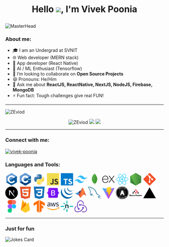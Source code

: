 <h1>
  <p align="center" margin="25px">
    Hello <img height="40" src="https://github.com/images/mona-whisper.gif" />, I'm Vivek Poonia
  </p>
 </h1>
 
![MasterHead](https://cdna.artstation.com/p/assets/images/images/039/201/678/large/egor-belavsky-comp-loona-2.jpg?1625221586)

### About me:
- 🎓 I am an Undergrad at SVNIT
- 🌐 Web developer (MERN stack)
- 📱 App developer (React Native)
- 🤖 AI / ML Enthusiast (Tensorflow)
- 👯 I’m looking to collaborate on **Open Source Projects**
- 😄 Pronouns: He/Him
- 💬 Ask me about **ReactJS, ReactNative, NextJS, NodeJS, Firebase, MongoDB**
- ⚡ Fun fact: Tough challenges give real FUN!

---
<p align="left"> <img src="https://komarev.com/ghpvc/?username=ZEviod&label=Profile%20views&color=0e75b6&style=flat"
            alt="ZEviod" /> </p>

  <p align="center" "width:100%">
    <img src="https://github-readme-stats.vercel.app/api/top-langs?username=ZEviod&show_icons=true&locale=en&layout=compact&theme=dark" alt="ZEviod" />
    <img src="https://github-readme-stats.vercel.app/api?username=ZEviod&hide=stars&show_icons=True&theme=dark" />
    <img src="https://github-readme-streak-stats.herokuapp.com/?user=ZEviod&theme=dark" />
  </p>

---
<h3 align="left">Connect with me:</h3>
<p align="left">
    <a href="https://www.linkedin.com/in/vivek-poonia" target="blank"><img align="center"
            src="https://raw.githubusercontent.com/rahuldkjain/github-profile-readme-generator/master/src/images/icons/Social/linked-in-alt.svg"
            alt="vivek-poonia" height="30" width="40" /></a>
<!--     <a href="codechef" target="blank"><img align="center"
            src="https://cdn.jsdelivr.net/npm/simple-icons@3.1.0/icons/codechef.svg" alt="vivek-poonia" height="30"
            width="40" /></a> -->
<!--     <a href="codeforce" target="blank"><img align="center"
            src="https://raw.githubusercontent.com/rahuldkjain/github-profile-readme-generator/master/src/images/icons/Social/codeforces.svg"
            alt="vivek-poonia" height="30" width="40" /></a> -->
</p>

<h3 align="left">Languages and Tools:</h3>
<p align="left">
  <img src="https://raw.githubusercontent.com/devicons/devicon/master/icons/c/c-original.svg" alt="c" width="40" height="40"/>
  <img src="https://raw.githubusercontent.com/devicons/devicon/master/icons/cplusplus/cplusplus-original.svg" alt="cplusplus" width="40" height="40"/>
  <img src="https://raw.githubusercontent.com/devicons/devicon/master/icons/python/python-original.svg" alt="python" width="40" height="40"/>
  <img src="https://raw.githubusercontent.com/devicons/devicon/master/icons/javascript/javascript-original.svg" alt="javascript" width="40" height="40"/>
  <img src="https://github.com/devicons/devicon/blob/master/icons/typescript/typescript-plain.svg" alt="typescript" width="40" height="40"/>
  <img src="https://github.com/devicons/devicon/blob/master/icons/tailwindcss/tailwindcss-original.svg" alt="tailwindcss" width="40" height="40"/>
  <img src="https://raw.githubusercontent.com/devicons/devicon/master/icons/mongodb/mongodb-original.svg" alt="mongodb" width="40" height="40"/>
  <img src="https://raw.githubusercontent.com/devicons/devicon/master/icons/express/express-original.svg" alt="express" width="40" height="40"/>
  <img src="https://raw.githubusercontent.com/devicons/devicon/master/icons/react/react-original.svg" alt="react" width="40" height="40"/>
  <img src="https://raw.githubusercontent.com/devicons/devicon/master/icons/nodejs/nodejs-original.svg" alt="nodejs" width="40" height="40"/>
  <img src="https://github.com/devicons/devicon/blob/master/icons/git/git-plain.svg" alt="git" width="40" height="40"/>
  <img src="https://github.com/devicons/devicon/blob/master/icons/nextjs/nextjs-original.svg" alt="nextjs" width="40" height="40"/>
  <img src="https://github.com/devicons/devicon/blob/master/icons/html5/html5-original.svg" alt="html5" width="40" height="40"/>
  <img src="https://github.com/devicons/devicon/blob/master/icons/css3/css3-plain.svg" alt="css3" width="40" height="40"/>
  <img src="https://github.com/devicons/devicon/blob/master/icons/bootstrap/bootstrap-original.svg" alt="bootstrap" width="40" height="40"/>
  <img src="https://github.com/devicons/devicon/blob/master/icons/jquery/jquery-plain.svg" alt="jquery" width="40" height="40"/>
  <img src="https://github.com/devicons/devicon/blob/master/icons/matlab/matlab-original.svg" alt="matlab" width="40" height="40"/>
  <img src="https://github.com/devicons/devicon/blob/master/icons/mysql/mysql-original.svg" alt="mysql" width="40" height="40"/>
  <img src="https://github.com/devicons/devicon/blob/master/icons/vitejs/vitejs-original.svg" alt="vitejs" width="40" height="40"/>
  <img src="https://github.com/devicons/devicon/blob/master/icons/oauth/oauth-original.svg" alt="oauth" width="40" height="40"/>
  <img src="https://github.com/devicons/devicon/blob/master/icons/reactrouter/reactrouter-original-wordmark.svg" alt="react-router" width="40" height="40"/>
  <img src="https://github.com/devicons/devicon/blob/master/icons/vercel/vercel-original.svg" alt="vercel" width="40" height="40"/>
  <img src="https://github.com/devicons/devicon/blob/master/icons/figma/figma-original.svg" alt="figma" width="40" height="40"/>
  <img src="https://github.com/devicons/devicon/blob/master/icons/firebase/firebase-original.svg" alt="firebase" width="40" height="40"/>
  <img src="https://raw.githubusercontent.com/devicons/devicon/master/icons/tensorflow/tensorflow-original.svg" alt="tensorflow" width="40" height="40"/>
  <img src="https://github.com/devicons/devicon/blob/master/icons/amazonwebservices/amazonwebservices-original-wordmark.svg" alt="aws" width="40" height="40"/>
  <img src="https://github.com/devicons/devicon/blob/master/icons/netlify/netlify-original.svg" alt="netifly" width="40" height="40"/>
  <img src="https://github.com/devicons/devicon/blob/master/icons/redux/redux-original.svg" alt="redux" width="40" height="40"/>
</p>

---

### Just for fun
![Jokes Card](https://readme-jokes.vercel.app/api)
